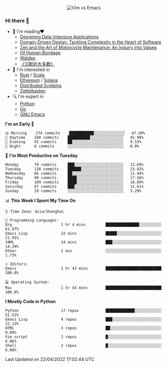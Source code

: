 <p align="center">
    <img src="https://gist.githubusercontent.com/coldnight/e696baffb094e71c96cb302118878eae/raw/40ea5053a6f66cc65f90f437e4173497da225958/banner.gif" alt="Vim vs Emacs" />
</p>

### Hi there 👋

- 📖 I'm reading❤️
    + [Designing Data-Intensive Applications](https://www.oreilly.com/library/view/designing-data-intensive-applications/9781491903063/)
    + [Domain-Driven Design: Tackling Complexity in the Heart of Software](https://www.dddcommunity.org/book/evans_2003/)
    + [Zen and the Art of Motorcycle Maintenance: An Inquiry into Values](https://en.wikipedia.org/wiki/Zen_and_the_Art_of_Motorcycle_Maintenance)
    + [Of Human Bondage](https://en.wikipedia.org/wiki/Of_Human_Bondage)
    + [Walden](https://en.wikipedia.org/wiki/Walden)
    + [《沉默的大多数》](https://en.wikipedia.org/wiki/Silent_majority)
- 🌱 I'm interested in
    + [Rust](https://www.rust-lang.org/) / [Scala](https://www.scala-lang.org/)
    + [Ethereum](https://ethereum.org/en/) / [Solana](https://solana.com/)
	+ [Distributed Systems](https://www.linuxzen.com/notes/topics/20200320174417_%E5%88%86%E5%B8%83%E5%BC%8F/)
	+ [Zettelkasten](https://www.linuxzen.com/notes/notes/20220120080920-slip_box/)
- 🔍 I'm expert in
    + [Python](https://www.python.org/)
    + [Go](https://go.dev/)
    + [GNU Emacs](https://www.gnu.org/software/emacs/)

<!--START_SECTION:waka-->
**I'm an Early 🐤** 

```text
🌞 Morning    274 commits    ███████████░░░░░░░░░░░░░░   47.49% 
🌆 Daytime    248 commits    ██████████░░░░░░░░░░░░░░░   42.98% 
🌃 Evening    55 commits     ██░░░░░░░░░░░░░░░░░░░░░░░   9.53% 
🌙 Night      0 commits      ░░░░░░░░░░░░░░░░░░░░░░░░░   0.0%

```
📅 **I'm Most Productive on Tuesday** 

```text
Monday       79 commits     ███░░░░░░░░░░░░░░░░░░░░░░   13.69% 
Tuesday      138 commits    ██████░░░░░░░░░░░░░░░░░░░   23.92% 
Wednesday    66 commits     ██░░░░░░░░░░░░░░░░░░░░░░░   11.44% 
Thursday     99 commits     ████░░░░░░░░░░░░░░░░░░░░░   17.16% 
Friday       109 commits    ████░░░░░░░░░░░░░░░░░░░░░   18.89% 
Saturday     67 commits     ███░░░░░░░░░░░░░░░░░░░░░░   11.61% 
Sunday       19 commits     ░░░░░░░░░░░░░░░░░░░░░░░░░   3.29%

```


📊 **This Week I Spent My Time On** 

```text
⌚︎ Time Zone: Asia/Shanghai

💬 Programming Languages: 
Org                      1 hr 4 mins         ███████████████░░░░░░░░░░   61.97% 
Emacs Lisp               22 mins             █████░░░░░░░░░░░░░░░░░░░░   21.91% 
YAML                     14 mins             ███░░░░░░░░░░░░░░░░░░░░░░   14.39% 
Other                    1 min               ░░░░░░░░░░░░░░░░░░░░░░░░░   1.73%

🔥 Editors: 
Emacs                    1 hr 43 mins        █████████████████████████   100.0%

💻 Operating System: 
Mac                      1 hr 43 mins        █████████████████████████   100.0%

```

**I Mostly Code in Python** 

```text
Python                   17 repos            █████████████░░░░░░░░░░░░   51.52% 
Emacs Lisp               4 repos             ███░░░░░░░░░░░░░░░░░░░░░░   12.12% 
HTML                     3 repos             ██░░░░░░░░░░░░░░░░░░░░░░░   9.09% 
Vim script               2 repos             █░░░░░░░░░░░░░░░░░░░░░░░░   6.06% 
Shell                    2 repos             █░░░░░░░░░░░░░░░░░░░░░░░░   6.06%

```



 Last Updated on 22/04/2022 17:02:44 UTC
<!--END_SECTION:waka-->
